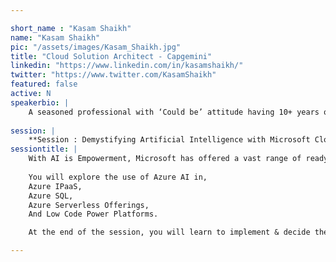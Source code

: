 ```yaml
---

short_name : "Kasam Shaikh"
name: "Kasam Shaikh"
pic: "/assets/images/Kasam_Shaikh.jpg"
title: "Cloud Solution Architect - Capgemini"
linkedin: "https://www.linkedin.com/in/kasamshaikh/"
twitter: "https://www.twitter.com/KasamShaikh"
featured: false
active: N
speakerbio: |
    A seasoned professional with ‘Could be’ attitude having 10+ years of determined industry experience in software development, deployment, warranty support and team leading. Also, a core member with Cloud Research & Development and Azure practicing team.
    
session: |
    **Session : Demystifying Artificial Intelligence with Microsoft Cloud, Azure!**
sessiontitle: |
    With AI is Empowerment, Microsoft has offered a vast range of ready to use AI services offerings. The most interesting part is, one can use these AI offerings in Azure Ecosystems, driving the application to next level Intelligence with seamless integrations.
    
    You will explore the use of Azure AI in,
    Azure IPaaS,
    Azure SQL,
    Azure Serverless Offerings,
    And Low Code Power Platforms.

    At the end of the session, you will learn to implement & decide the right Azure AI offerings to be used as per your buisness needs.

---
```


